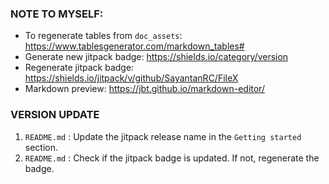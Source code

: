 ### NOTE TO MYSELF:
- To regenerate tables from `doc_assets`: https://www.tablesgenerator.com/markdown_tables#
- Generate new jitpack badge: https://shields.io/category/version
- Regenerate jitpack badge: https://shields.io/jitpack/v/github/SayantanRC/FileX
- Markdown preview: https://jbt.github.io/markdown-editor/

### VERSION UPDATE
1. `README.md` : Update the jitpack release name in the `Getting started` section.
2. `README.md` : Check if the jitpack badge is updated. If not, regenerate the badge.
